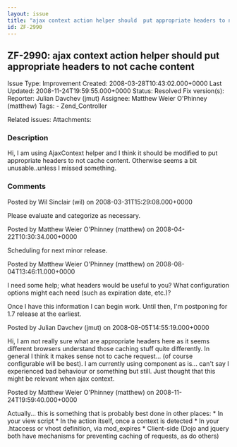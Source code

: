 ```yaml
---
layout: issue
title: "ajax context action helper should  put appropriate headers to not cache content"
id: ZF-2990
---
```


ZF-2990: ajax context action helper should put appropriate headers to not cache content
---------------------------------------------------------------------------------------

 Issue Type: Improvement Created: 2008-03-28T10:43:02.000+0000 Last Updated: 2008-11-24T19:59:55.000+0000 Status: Resolved Fix version(s): 
 Reporter:  Julian Davchev (jmut)  Assignee:  Matthew Weier O'Phinney (matthew)  Tags: - Zend\_Controller
 
 Related issues: 
 Attachments: 
### Description

Hi, I am using AjaxContext helper and I think it should be modified to put appropriate headers to not cache content. Otherwise seems a bit unusable..unless I missed something.

 

 

### Comments

Posted by Wil Sinclair (wil) on 2008-03-31T15:29:08.000+0000

Please evaluate and categorize as necessary.

 

 

Posted by Matthew Weier O'Phinney (matthew) on 2008-04-22T10:30:34.000+0000

Scheduling for next minor release.

 

 

Posted by Matthew Weier O'Phinney (matthew) on 2008-08-04T13:46:11.000+0000

I need some help; what headers would be useful to you? What configuration options might each need (such as expiration date, etc.)?

Once I have this information I can begin work. Until then, I'm postponing for 1.7 release at the earliest.

 

 

Posted by Julian Davchev (jmut) on 2008-08-05T14:55:19.000+0000

Hi, I am not really sure what are appropriate headers here as it seems different browsers understand those caching stuff quite differently. In general I think it makes sense not to cache request... (of course configurable will be best). I am currently using component as is... can't say I experienced bad behaviour or something but still. Just thought that this might be relevant when ajax context.

 

 

Posted by Matthew Weier O'Phinney (matthew) on 2008-11-24T19:59:40.000+0000

Actually... this is something that is probably best done in other places: \* In your view script \* In the action itself, once a context is detected \* In your .htaccess or vhost definition, via mod\_expires \* Client-side (Dojo and jquery both have mechanisms for preventing caching of requests, as do others)

 

 